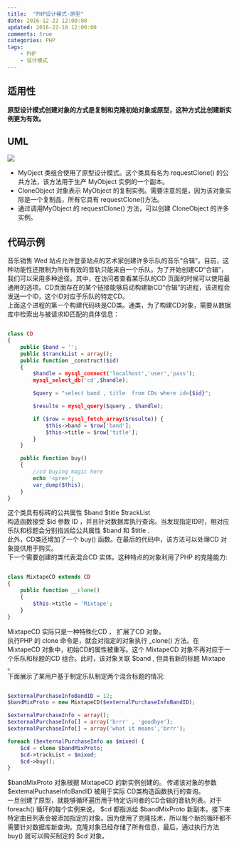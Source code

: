 ```yaml
---
title:  "PHP设计模式-原型"
date: 2016-12-22 12:00:00
updated: 2016-22-10 12:00:00
comments: true
categories: PHP
tags:
    - PHP
    - 设计模式
---
```


## 适用性

**原型设计模式创建对象的方式是复制和克隆初始对象或原型，这种方式比创建新实例更为有效。**

<!-- more -->

## UML

<img src="/img/in-post/post-design-patterns/Prototype.png">

* MyOject 类组合使用了原型设计模式。这个类具有名为 requestClone() 的公共方法，该方法用于生产 MyObject 实例的一个副本。
* CloneObject 对象表示 MyObject 的复制实例。需要注意的是，因为该对象实际是一个复制品，所有它具有 requestClone()方法。
* 通过调用MyObject 的 requestClone() 方法，可以创建 CloneObject 的许多实例。

## 代码示例

音乐销售 Wed 站点允许登录站点的艺术家创建许多乐队的音乐“合辑”。目前，这种功能性还限制为所有有效的音轨只能来自一个乐队。为了开始创建CD“合辑”，我们可以采用多种途径。其中，在访问者查看某乐队的CD 页面的时候可以使用最通用的选项。CD页面存在的某个链接能够启动构建新CD“合辑”的进程，该进程会发送一个ID，这个ID对应于乐队的特定CD。<br/>
上面这个进程的第一个构建代码块是CD类。通类，为了构建CD对象，需要从数据库中检索出与被请求ID匹配的具体信息：

~~~ php

class CD
{
    public $band = '';
    public $tranckList = array();
    public function _construct($id)
    {
        $handle = mysql_connect('localhost','user','pass');
        mysql_select_db('cd',$handle);

        $query = "select band , title  from CDs where id={$id}";

        $resulte = mysql_query($query , $handle);

        if ($row = mysql_fetch_array($resulte)) {
            $this->band = $row['band'];
            $this->title = $row['title'];
        }
    }

    public function buy()
    {
        //cd buying magic here
        echo '<pre>';
        var_dump($this);
    }
}

~~~ 

这个类具有标砖的公共属性 $band $title $trackList <br/>
构造函数接受 $id 参数 ID ，并且针对数据库执行查询。当发现指定ID时，相对应乐队和标题会分别指派给公共属性 $band 和 $title .<br/>
此外，CD类还增加了一个 buy() 函数。在最后的代码中，该方法可以处理CD 对象提供用于购买。<br/>
下一个需要创建的类代表混合CD 实体。这种特点的对象利用了PHP 的克隆能力:

~~~ php

class MixtapeCD extends CD
{
    public function __clone()
    {
        $this->title = 'Mixtape';
    }
}

~~~

MixtapeCD 实际只是一种特殊化CD ， 扩展了CD 对象。<br/>
执行PHP 的 clone 命令是，就会对指定的对象执行 _clone() 方法。在MixtapeCD 对象中，初始CD的属性被重写。这个 MixtapeCD 对象不再对应于一个乐队和标题的CD 组合。此时，该对象关联 $band , 但具有新的标题 Mixtape 。<br/>
下面展示了某用户基于制定乐队制定两个混合标题的情况:

~~~ php

$externalPurchaseInfoBandID = 12;
$bandMixProto = new MixtapeCD($externalPurchaseInfoBandID);

$externalPurchaseInfo = array();
$externalPurchaseInfo[] = array('brrr' , 'goodbye');
$externalPurchaseInfo[] = array('what it means','brrr');

foreach ($externalPurchaseInfo as $mixed) {
    $cd = clone $bandMixProto;
    $cd->trackList = $mixed;
    $cd->buy();
}

~~~

$bandMixProto 对象根据 MixtapeCD 的新实例创建的。
传递该对象的参数 $extemalPuchaseInfoBandID 被用于实际 CD类构造函数执行的查询。<br/>
一旦创建了原型，就能够循环遍历用于特定访问者的CD合辑的音轨列表。对于 foreach() 循环的每个实例来说， $cd 都指派给 $bandMixProto 新副本。接下来特定曲目列表会被添加指定的对象。因为使用了克隆技术，所以每个新的循环都不需要针对数据库新查询。克隆对象已经存储了所有信息，最后，通过执行方法 buy() 就可以购买制定的 $cd 对象。








